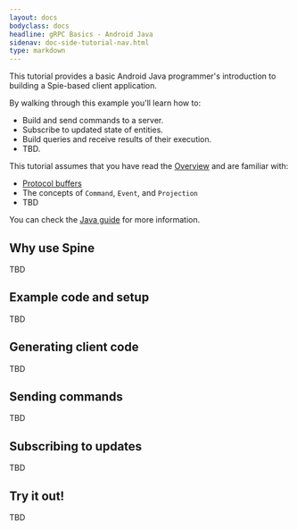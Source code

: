 ```yaml
---
layout: docs
bodyclass: docs
headline: gRPC Basics - Android Java
sidenav: doc-side-tutorial-nav.html
type: markdown
---
```


<p class="lead">This tutorial provides a basic Android Java programmer's
introduction to building a Spie-based client application.</p>

By walking through this example you'll learn how to:

- Build and send commands to a server.
- Subscribe to updated state of entities.
- Build queries and receive results of their execution.
- TBD.

This tutorial assumes that you have read the [Overview](/docs/index.html) and are
familiar with:

 - [Protocol buffers](https://developers.google.com/protocol-buffers/docs/overview)
 - The concepts of `Command`, `Event`, and `Projection`
 - TBD

You can check the [Java guide](/docs/tutorials/basic/java.md) for more information.

## Why use Spine

TBD

## Example code and setup

TBD

## Generating client code

TBD

## Sending commands

TBD

## Subscribing to updates

TBD

## Try it out!

TBD

